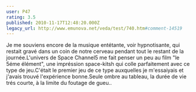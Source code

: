 ```yaml
---
user: P47
rating: 3.5
published: 2010-11-17T12:48:20.000Z
legacy_url: http://www.emunova.net/veda/test/740.htm#comment-14519
---
```

Je me souviens encore de la musique entétante, voir hypnotisante, qui restait gravé dans un coin de notre cerveau pendant tout le restant de la journée.L'univers de Space Channel5 me fait penser un peu au film "le 5éme élément", une impréssion space-kitsh qui colle parfaitement avec ce type de jeu.C'était le premier jeu de ce type auxquelles je m'essaiyais et j'avais trouvé l'expérience bonne.Seule ombre au tableau, la durée de vie trés courte, à la limite du foutage de gueu..